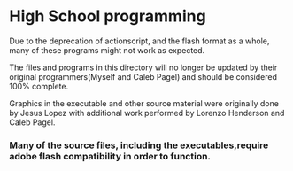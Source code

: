 # High School programming

Due to the deprecation of actionscript, and the flash format as a whole, many of these programs might not work as expected.

The files and programs in this directory will no longer be updated by their original programmers(Myself and Caleb Pagel) and should be considered 100% complete. 

Graphics in the executable and other source material were originally done by Jesus Lopez with additional work performed by Lorenzo Henderson and Caleb Pagel.

### Many of the source files, including the executables,require adobe flash compatibility in order to function.




